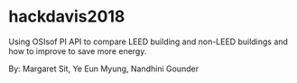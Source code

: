 # hackdavis2018

Using OSIsof PI API to compare LEED building and non-LEED buildings and how to improve to save more energy.
 
By: Margaret Sit, Ye Eun Myung, Nandhini Gounder
